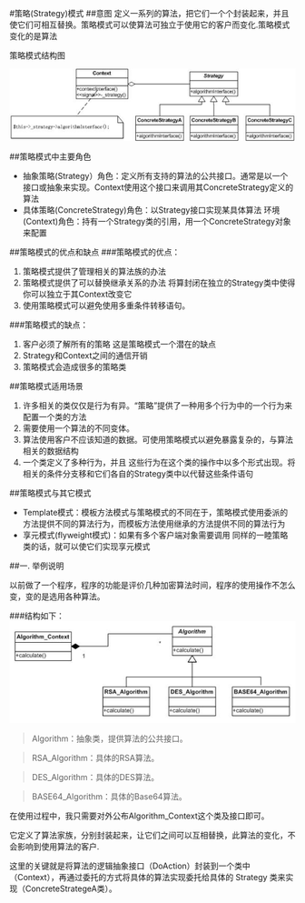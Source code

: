 #策略(Strategy)模式
##意图
定义一系列的算法，把它们一个个封装起来，并且使它们可相互替换。策略模式可以使算法可独立于使用它的客户而变化.策略模式变化的是算法

策略模式结构图

![策略模式](./uml2.png "策略模式结构图")

##策略模式中主要角色
* 抽象策略(Strategy）角色：定义所有支持的算法的公共接口。通常是以一个接口或抽象来实现。Context使用这个接口来调用其ConcreteStrategy定义的算法
* 具体策略(ConcreteStrategy)角色：以Strategy接口实现某具体算法
环境(Context)角色：持有一个Strategy类的引用，用一个ConcreteStrategy对象来配置

##策略模式的优点和缺点
###策略模式的优点：
1. 策略模式提供了管理相关的算法族的办法
2. 策略模式提供了可以替换继承关系的办法 将算封闭在独立的Strategy类中使得你可以独立于其Context改变它
3. 使用策略模式可以避免使用多重条件转移语句。

###策略模式的缺点：
1. 客户必须了解所有的策略 这是策略模式一个潜在的缺点
2. Strategy和Context之间的通信开销
3. 策略模式会造成很多的策略类

##策略模式适用场景
1. 许多相关的类仅仅是行为有异。“策略”提供了一种用多个行为中的一个行为来配置一个类的方法
2. 需要使用一个算法的不同变体。
3. 算法使用客户不应该知道的数据。可使用策略模式以避免暴露复杂的，与算法相关的数据结构
4. 一个类定义了多种行为，并且 这些行为在这个类的操作中以多个形式出现。将相关的条件分支移和它们各自的Strategy类中以代替这些条件语句

##策略模式与其它模式
* Template模式：模板方法模式与策略模式的不同在于，策略模式使用委派的方法提供不同的算法行为，而模板方法使用继承的方法提供不同的算法行为
* 享元模式(flyweight模式)：如果有多个客户端对象需要调用 同样的一睦策略类的话，就可以使它们实现享元模式


##一. 举例说明

以前做了一个程序，程序的功能是评价几种加密算法时间，程序的使用操作不怎么变，变的是选用各种算法。

###结构如下：
![结构](./uml1.png)


>Algorithm：抽象类，提供算法的公共接口。

>RSA_Algorithm：具体的RSA算法。

>DES_Algorithm：具体的DES算法。

>BASE64_Algorithm：具体的Base64算法。

在使用过程中，我只需要对外公布Algorithm_Context这个类及接口即可。



它定义了算法家族，分别封装起来，让它们之间可以互相替换，此算法的变化，不会影响到使用算法的客户.

这里的关键就是将算法的逻辑抽象接口（DoAction）封装到一个类中（Context），再通过委托的方式将具体的算法实现委托给具体的 Strategy 类来实现（ConcreteStrategeA类）。